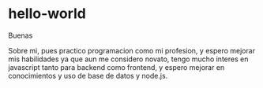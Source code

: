 # hello-world

Buenas

Sobre mi, pues practico programacion como mi profesion, y espero mejorar mis habilidades ya que aun me considero novato, tengo mucho interes en javascript tanto para backend como frontend, y espero mejorar en conocimientos y uso de base de datos y node.js.
